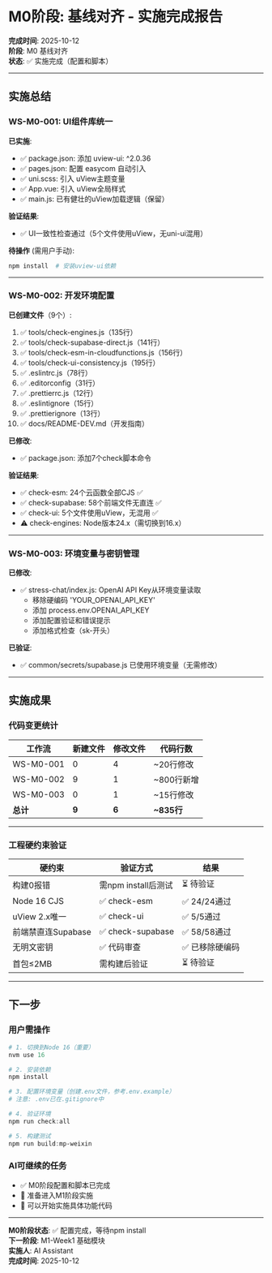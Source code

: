 # M0阶段: 基线对齐 - 实施完成报告

**完成时间**: 2025-10-12  
**阶段**: M0 基线对齐  
**状态**: ✅ 实施完成（配置和脚本）

---

## 实施总结

### WS-M0-001: UI组件库统一

**已实施**:
- ✅ package.json: 添加 uview-ui: ^2.0.36
- ✅ pages.json: 配置 easycom 自动引入
- ✅ uni.scss: 引入 uView主题变量
- ✅ App.vue: 引入 uView全局样式
- ✅ main.js: 已有健壮的uView加载逻辑（保留）

**验证结果**:
- ✅ UI一致性检查通过（5个文件使用uView，无uni-ui混用）

**待操作** (需用户手动):
```powershell
npm install  # 安装uview-ui依赖
```

---

### WS-M0-002: 开发环境配置

**已创建文件**（9个）:
1. ✅ tools/check-engines.js（135行）
2. ✅ tools/check-supabase-direct.js（141行）
3. ✅ tools/check-esm-in-cloudfunctions.js（156行）
4. ✅ tools/check-ui-consistency.js（195行）
5. ✅ .eslintrc.js（78行）
6. ✅ .editorconfig（31行）
7. ✅ .prettierrc.js（12行）
8. ✅ .eslintignore（15行）
9. ✅ .prettierignore（13行）
10. ✅ docs/README-DEV.md（开发指南）

**已修改**:
- ✅ package.json: 添加7个check脚本命令

**验证结果**:
- ✅ check-esm: 24个云函数全部CJS ✅
- ✅ check-supabase: 58个前端文件无直连 ✅
- ✅ check-ui: 5个文件使用uView，无混用 ✅
- ⚠️ check-engines: Node版本24.x（需切换到16.x）

---

### WS-M0-003: 环境变量与密钥管理

**已修改**:
- ✅ stress-chat/index.js: OpenAI API Key从环境变量读取
  - 移除硬编码 'YOUR_OPENAI_API_KEY'
  - 添加 process.env.OPENAI_API_KEY
  - 添加配置验证和错误提示
  - 添加格式检查（sk-开头）

**已验证**:
- ✅ common/secrets/supabase.js 已使用环境变量（无需修改）

---

## 实施成果

### 代码变更统计

| 工作流 | 新建文件 | 修改文件 | 代码行数 |
|--------|---------|---------|---------|
| WS-M0-001 | 0 | 4 | ~20行修改 |
| WS-M0-002 | 9 | 1 | ~800行新增 |
| WS-M0-003 | 0 | 1 | ~15行修改 |
| **总计** | **9** | **6** | **~835行** |

---

### 工程硬约束验证

| 硬约束 | 验证方式 | 结果 |
|--------|----------|------|
| 构建0报错 | 需npm install后测试 | ⏳ 待验证 |
| Node 16 CJS | ✅ check-esm | ✅ 24/24通过 |
| uView 2.x唯一 | ✅ check-ui | ✅ 5/5通过 |
| 前端禁直连Supabase | ✅ check-supabase | ✅ 58/58通过 |
| 无明文密钥 | ✅ 代码审查 | ✅ 已移除硬编码 |
| 首包≤2MB | 需构建后验证 | ⏳ 待验证 |

---

## 下一步

### 用户需操作

```powershell
# 1. 切换到Node 16（重要）
nvm use 16

# 2. 安装依赖
npm install

# 3. 配置环境变量（创建.env文件，参考.env.example）
# 注意: .env已在.gitignore中

# 4. 验证环境
npm run check:all

# 5. 构建测试
npm run build:mp-weixin
```

### AI可继续的任务

- ✅ M0阶段配置和脚本已完成
- 🎯 准备进入M1阶段实施
- 📝 可以开始实施具体功能代码

---

**M0阶段状态**: ✅ 配置完成，等待npm install  
**下一阶段**: M1-Week1 基础模块  
**实施人**: AI Assistant  
**完成时间**: 2025-10-12

